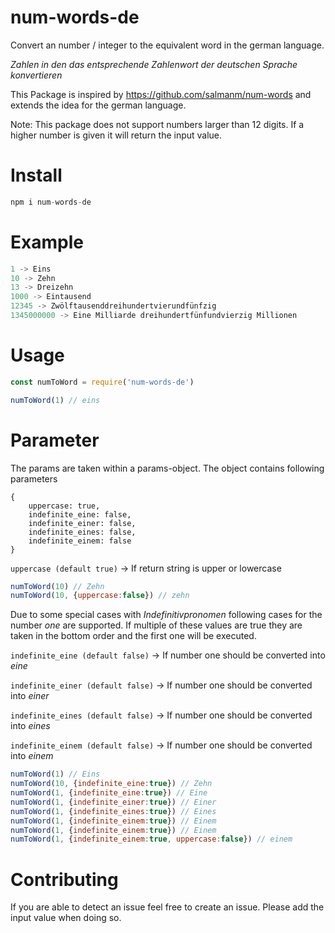 <h1>num-words-de</h1>

Convert an number / integer to the equivalent word in the german language.

_Zahlen in den das entsprechende Zahlenwort der deutschen Sprache konvertieren_

This Package is inspired by https://github.com/salmanm/num-words and extends the idea for the german language.

Note: This package does not support numbers larger than 12 digits. If a higher number is given it will return the input value.

# Install

```js
npm i num-words-de
```

# Example

```js
1 -> Eins
10 -> Zehn
13 -> Dreizehn
1000 -> Eintausend
12345 -> Zwölftausenddreihundertvierundfünfzig
1345000000 -> Eine Milliarde dreihundertfünfundvierzig Millionen
```

# Usage

```js
const numToWord = require('num-words-de')

numToWord(1) // eins
```

# Parameter

The params are taken within a params-object. The object contains following parameters

```
{
    uppercase: true,
    indefinite_eine: false,
    indefinite_einer: false,
    indefinite_eines: false,
    indefinite_einem: false
}
```

`uppercase (default true)` -> If return string is upper or lowercase

```js
numToWord(10) // Zehn
numToWord(10, {uppercase:false}) // zehn
```

Due to some special cases with _Indefinitivpronomen_ following cases for the number _one_ are supported. If multiple of these values are true they are taken in the bottom order and the first one will be executed.

`indefinite_eine (default false)` -> If number one should be converted into _eine_

`indefinite_einer (default false)` -> If number one should be converted into _einer_

`indefinite_eines (default false)` -> If number one should be converted into _eines_

`indefinite_einem (default false)` -> If number one should be converted into _einem_

```js
numToWord(1) // Eins
numToWord(10, {indefinite_eine:true}) // Zehn
numToWord(1, {indefinite_eine:true}) // Eine
numToWord(1, {indefinite_einer:true}) // Einer
numToWord(1, {indefinite_eines:true}) // Eines
numToWord(1, {indefinite_einem:true}) // Einem
numToWord(1, {indefinite_einem:true}) // Einem
numToWord(1, {indefinite_einem:true, uppercase:false}) // einem
```



# Contributing

If you are able to detect an issue feel free to create an issue. Please add the input value when doing so.